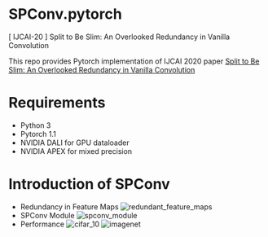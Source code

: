 # SPConv.pytorch
[ IJCAI-20 ] Split to Be Slim: An Overlooked Redundancy in Vanilla Convolution

This repo provides Pytorch implementation of IJCAI 2020 paper [Split to Be Slim: An Overlooked Redundancy in Vanilla Convolution](https://arxiv.org/abs/2006.12085)

# Requirements
- Python 3
- Pytorch 1.1
- NVIDIA DALI for GPU dataloader 
- NVIDIA APEX for mixed precision

# Introduction of SPConv
- Redundancy in Feature Maps
![redundant_feature_maps](https://github.com/qiulinzhang/SPConv.pytorch/blob/master/images/redundant_feature_maps.png)
- SPConv Module
![spconv_module](https://github.com/qiulinzhang/SPConv.pytorch/blob/master/images/spconv_module.png)
- Performance
![cifar_10](https://github.com/qiulinzhang/SPConv.pytorch/blob/master/images/cifar_10.png)
![imagenet](https://github.com/qiulinzhang/SPConv.pytorch/blob/master/images/imagenet.png)
